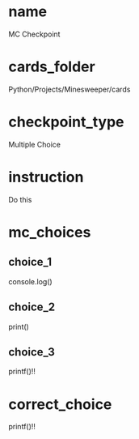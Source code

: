 # name  
MC Checkpoint
 
# cards_folder
Python/Projects/Minesweeper/cards
 
# checkpoint_type
Multiple Choice

# instruction
Do this     

# mc_choices

## choice_1
console.log()

## choice_2
print()

## choice_3
printf()!!

# correct_choice
printf()!!